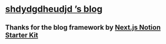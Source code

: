 # [shdydgdheudjd ’s blog](https://blog.stilltask.com/)

## Thanks for the blog framework by [Next.js Notion Starter Kit](https://github.com/transitive-bullshit/nextjs-notion-starter-kit)


